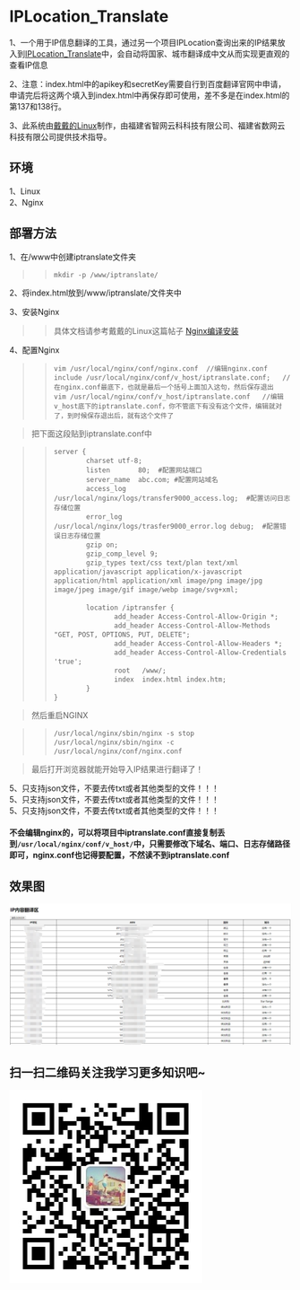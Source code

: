 # IPLocation_Translate
1、一个用于IP信息翻译的工具，通过另一个项目IPLocation查询出来的IP结果放入到<a href="https://github.com/StephenJose-Dai/IPLocation">IPLocation_Translate</a>中，会自动将国家、城市翻译成中文从而实现更直观的查看IP信息  

2、注意：index.html中的apikey和secretKey需要自行到百度翻译官网中申请，申请完后将这两个填入到index.html中再保存即可使用，差不多是在index.html的第137和138行。  

3、此系统由<a href="https://daishenghui.club">戴戴的Linux</a>制作，由福建省智网云科科技有限公司、福建省数网云科技有限公司提供技术指导。  

## 环境
1、Linux  
2、Nginx

## 部署方法
1、在/www中创建iptranslate文件夹

>> ````
>> mkdir -p /www/iptranslate/
>> ````

2、将index.html放到/www/iptranslate/文件夹中

3、安装Nginx

>> 具体文档请参考戴戴的Linux这篇帖子 [Nginx编译安装](https://www.daishenghui.club/2022/11/15/categories/Linux/CentOS7%E7%BC%96%E8%AF%91%E5%AE%89%E8%A3%85nginx/)

4、配置Nginx

>> ````
>> vim /usr/local/nginx/conf/nginx.conf  //编辑nginx.conf
>> include /usr/local/nginx/conf/v_host/iptranslate.conf;   //在nginx.conf最底下，也就是最后一个括号上面加入这句，然后保存退出
>> vim /usr/local/nginx/conf/v_host/iptranslate.conf   //编辑v_host底下的iptranslate.conf，你不管底下有没有这个文件，编辑就对了，到时候保存退出后，就有这个文件了
>> ````

> 把下面这段贴到iptranslate.conf中

>> ````
>> server {
>>         charset utf-8;
>>         listen       80;  #配置网站端口
>>         server_name  abc.com; #配置网站域名
>>         access_log /usr/local/nginx/logs/transfer9000_access.log;  #配置访问日志存储位置
>>         error_log /usr/local/nginx/logs/trasfer9000_error.log debug;  #配置错误日志存储位置
>>         gzip on;
>>         gzip_comp_level 9;
>>         gzip_types text/css text/plan text/xml application/javascript application/x-javascript application/html application/xml image/png image/jpg image/jpeg image/gif image/webp image/svg+xml;
>>
>>         location /iptransfer {
>>                add_header Access-Control-Allow-Origin *;
>>                add_header Access-Control-Allow-Methods "GET, POST, OPTIONS, PUT, DELETE";
>>                add_header Access-Control-Allow-Headers *;
>>                add_header Access-Control-Allow-Credentials 'true';
>>                root   /www/;
>>                index  index.html index.htm;
>>         }
>> }
>> ````

> 然后重启NGINX

>> ````
>> /usr/local/nginx/sbin/nginx -s stop
>> /usr/local/nginx/sbin/nginx -c /usr/local/nginx/conf/nginx.conf
>> ````

> 最后打开浏览器就能开始导入IP结果进行翻译了！  

5、只支持json文件，不要去传txt或者其他类型的文件！！！  
5、只支持json文件，不要去传txt或者其他类型的文件！！！  
5、只支持json文件，不要去传txt或者其他类型的文件！！！  

#### 不会编辑nginx的，可以将项目中iptranslate.conf直接复制丢到````/usr/local/nginx/conf/v_host/````中，只需要修改下域名、端口、日志存储路径即可，nginx.conf也记得要配置，不然读不到iptranslate.conf


## 效果图


![效果图](https://github.com/StephenJose-Dai/IPLocation_Translate/blob/master/xgt.png?raw=true)


## 扫一扫二维码关注我学习更多知识吧~

![戴戴的Linux](https://github.com/StephenJose-Dai/IPLocation/blob/master/daidailinux.jpg)
